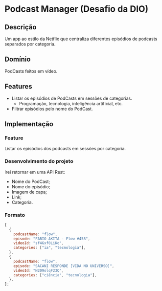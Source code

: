 # Podcast Manager (Desafio da DIO)

## Descrição

Um app ao estilo da Netflix que centraliza diferentes episódios de podcasts separados por categoria.

## Domínio

PodCasts feitos em vídeo.

## Features

- Listar os episódios de PodCasts em sessões de categorias.
  - Programação, tecnologia, inteligência artificial, etc.
- Filtrar episódios pelo nome do PodCast.

## Implementação

### Feature

Listar os episódios dos podcasts em sessões por categoria.

### Desenvolvimento do projeto

Irei retornar em uma API Rest:

- Nome do PodCast;
- Nome do episódio;
- Imagem de capa;
- Link;
- Categoria.

### Formato

```js
[
  {
    podcastName: "flow",
    episode: "FABIO AKITA - Flow #458",
    videoId: "sf4Gxf0LiKo",
    categories: ["ia", "tecnologia"],
  },
  {
    podcastName: "flow",
    episode: "SACANI RESPONDE [VIDA NO UNIVERSO]",
    videoId: "N209olqF23Q",
    categories: ["ciência", "tecnologia"],
  },
];
```
